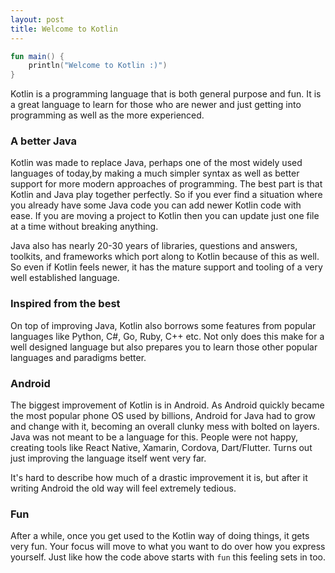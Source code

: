 ```yaml
---
layout: post
title: Welcome to Kotlin
---
```


```kotlin
fun main() {
    println("Welcome to Kotlin :)")
}
```

Kotlin is a programming language that is both general purpose and fun. It is a great language to learn for those who are newer and just getting into programming as well as the more experienced.

### A better Java

Kotlin was made to replace Java, perhaps one of the most widely used languages of today,by making a much simpler syntax as well as better support for more modern approaches of programming. The best part is that Kotlin and Java play together perfectly. So if you ever find a situation where you already have some Java code you can add newer Kotlin code with ease. If you are moving a project to Kotlin then you can update just one file at a time without breaking anything.

Java also has nearly 20-30 years of libraries, questions and answers, toolkits, and frameworks which port along to Kotlin because of this as well. So even if Kotlin feels newer, it has the mature support and tooling of a very well established language. 

### Inspired from the best

On top of improving Java, Kotlin also borrows some features from popular languages like Python, C#, Go, Ruby, C++ etc. Not only does this make for a well designed language but also prepares you to learn those other popular languages and paradigms better. 

### Android 

The biggest improvement of Kotlin is in Android. As Android quickly became the most popular phone OS used by billions, Android for Java had to grow and change with it, becoming an overall clunky mess with bolted on layers. Java was not meant to be a language for this. People were not happy, creating tools like React Native, Xamarin, Cordova, Dart/Flutter. Turns out just improving the language itself went very far.

It's hard to describe how much of a drastic improvement it is, but after it writing Android the old way will feel extremely tedious.

### Fun

After a while, once you get used to the Kotlin way of doing things, it gets very fun. Your focus will move to what you want to do over how you express yourself. Just like how the code above starts with `fun` this feeling sets in too. 
